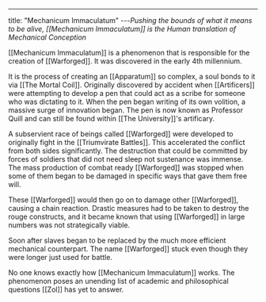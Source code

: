 ---
title: "Mechanicum Immaculatum"
---*Pushing the bounds of what it means to be alive, [[Mechanicum Immaculatum]] is the Human translation of Mechanical Conception*

[[Mechanicum Immaculatum]] is a phenomenon that is responsible for the creation of [[Warforged]]. It was discovered in the early 4th millennium.

It is the process of creating an [[Apparatum]] so complex, a soul bonds to it via [[The Mortal Coil]]. Originally discovered by accident when [[Artificers]] were attempting to develop a pen that could act as a scribe for someone who was dictating to it. When the pen began writing of its own volition, a massive surge of innovation began. The pen is now known as Professor Quill and can still be found within [[The University]]'s artificary.

A subservient race of beings called [[Warforged]] were developed to originally fight in the [[Triumvirate Battles]]. This accelerated the conflict from both sides significantly. The destruction that could be committed by forces of soldiers that did not need sleep not sustenance was immense. The mass production of combat ready [[Warforged]] was stopped when some of them began to be damaged in specific ways that gave them free will.

These [[Warforged]] would then go on to damage other [[Warforged]], causing a chain reaction. Drastic measures had to be taken to destroy the rouge constructs, and it became known that using [[Warforged]] in large numbers was not strategically viable.

Soon after slaves began to be replaced by the much more efficient mechanical counterpart. The name [[Warforged]] stuck even though they were longer just used for battle.

No one knows exactly how [[Mechanicum Immaculatum]] works. The phenomenon poses an unending list of academic and philosophical questions [[Zol]] has yet to answer.